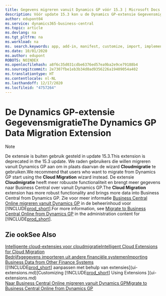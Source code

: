 ```yaml
---
title: Gegevens migreren vanuit Dynamics GP vóór 15.3 | Microsoft Docs
description: Vóór update 15.3 kon u de Dynamics GP-extensie Gegevensmigratie gebruiken om klanten, leveranciers, voorraadartikelen, grootboekrekeningen, openstaande schulden en openstaande tegoeden te migreren van Dynamics GP naar Business Central.
author: edupont04
ms.service: dynamics365-business-central
ms.topic: article
ms.devlang: na
ms.tgt_pltfrm: na
ms.workload: na
ms. search.keywords: app, add-in, manifest, customize, import, implement
ms.date: 10/01/2020
ms.author: edupont
ROBOTS: NOINDEX
ms.openlocfilehash: a8f6c35d031cdbe6376ed57ea9ba2e9ce79188b4
ms.sourcegitcommit: 2e7307fbe1eb3b34d0ad9356226a19409054a402
ms.translationtype: HT
ms.contentlocale: nl-NL
ms.lasthandoff: 12/17/2020
ms.locfileid: "4757264"
---
```

# <a name="the-dynamics-gp-data-migration-extension"></a><span data-ttu-id="6899f-103">De Dynamics GP-extensie Gegevensmigratie</span><span class="sxs-lookup"><span data-stu-id="6899f-103">The Dynamics GP Data Migration Extension</span></span>

> [!NOTE]
> <span data-ttu-id="6899f-104">De extensie is buiten gebruik gesteld in update 15.3.</span><span class="sxs-lookup"><span data-stu-id="6899f-104">This extension is deprecated in the 15.3 update.</span></span> <span data-ttu-id="6899f-105">We raden gebruikers die willen migreren vanuit Dynamics GP aan om in plaats daarvan de wizard **Cloudmigratie** te gebruiken.</span><span class="sxs-lookup"><span data-stu-id="6899f-105">We recommend that users who want to migrate from Dynamics GP start using the **Cloud Migration** wizard instead.</span></span> <span data-ttu-id="6899f-106">De extensie **Cloudmigratie** heeft meer robuuste functionaliteit en brengt meer gegevens naar Business Central over vanuit Dynamics GP.</span><span class="sxs-lookup"><span data-stu-id="6899f-106">The **Cloud Migration** extension has more robust functionality and brings more data into Business Central from Dynamics GP.</span></span> <span data-ttu-id="6899f-107">Zie voor meer informatie [Business Central Online migreren vanuit Dynamics GP](/dynamics365/business-central/dev-itpro/administration/migrate-dynamics-gp) in de beheerinhoud voor [!INCLUDE[prod_short](includes/prod_short.md)].</span><span class="sxs-lookup"><span data-stu-id="6899f-107">For more information, see [Migrate to Business Central Online from Dynamics GP](/dynamics365/business-central/dev-itpro/administration/migrate-dynamics-gp) in the administration content for [!INCLUDE[prod_short](includes/prod_short.md)].</span></span>

## <a name="see-also"></a><span data-ttu-id="6899f-108">Zie ook</span><span class="sxs-lookup"><span data-stu-id="6899f-108">See Also</span></span>

[<span data-ttu-id="6899f-109">Intelligente cloud-extensies voor cloudmigratie</span><span class="sxs-lookup"><span data-stu-id="6899f-109">Intelligent Cloud Extensions for Cloud Migration</span></span>](ui-extensions-data-replication.md)  
[<span data-ttu-id="6899f-110">Bedrijfsgegevens importeren uit andere financiële systemen</span><span class="sxs-lookup"><span data-stu-id="6899f-110">Importing Business Data from Other Finance Systems</span></span>](across-import-data-configuration-packages.md)  
<span data-ttu-id="6899f-111">[[!INCLUDE[prod_short](includes/prod_short.md)] aanpassen met behulp van extensies](ui-extensions.md)</span><span class="sxs-lookup"><span data-stu-id="6899f-111">[Customizing [!INCLUDE[prod_short](includes/prod_short.md)] Using Extensions ](ui-extensions.md)</span></span>  
[<span data-ttu-id="6899f-112">Naar Business Central Online migreren vanuit Dynamics GP</span><span class="sxs-lookup"><span data-stu-id="6899f-112">Migrate to Business Central Online from Dynamics GP</span></span>](/dynamics365/business-central/dev-itpro/administration/migrate-dynamics-gp)  
